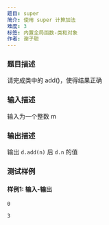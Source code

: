 ```yaml
---
题目: super
简介: 使用 super 计算加法
难度: 3
标签: 内置全局函数-类和对象
作者: 谢子聪
---
```


### 题目描述

请完成类中的 add()，使得结果正确

### 输入描述

输入为一个整数 m

### 输出描述

输出 `d.add(n)` 后 `d.n` 的值

### 测试样例

#### 样例1: 输入-输出

```
0
```

```
3
```

